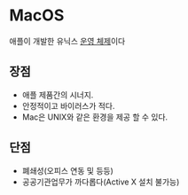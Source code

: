 # MacOS
애플이 개발한 유닉스 [운영 체제](운영체제.md+)이다

## 장점
- 애플 제품간의 시너지.
- 안정적이고 바이러스가 적다.
- Mac은 UNIX와 같은 환경을 제공 할 수 있다.
  
## 단점
- 폐쇄성(오피스 연동 및 등등)
- 공공기관업무가 까다롭다(Active X 설치 불가능)
